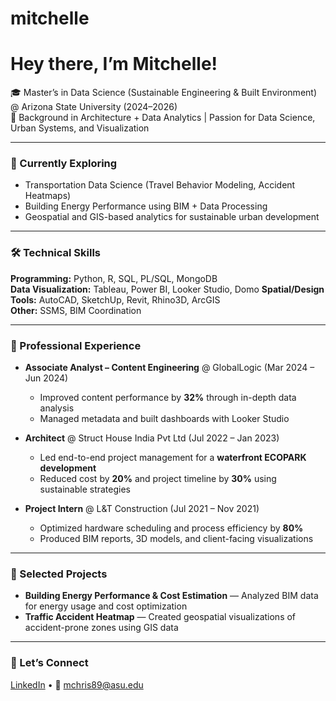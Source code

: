 # mitchelle


# Hey there, I’m Mitchelle!  

🎓 Master’s in Data Science (Sustainable Engineering & Built Environment) @ Arizona State University (2024–2026)  
📍 Background in Architecture + Data Analytics | Passion for Data Science, Urban Systems, and Visualization  

---

### 🔭 Currently Exploring
- Transportation Data Science (Travel Behavior Modeling, Accident Heatmaps)  
- Building Energy Performance using BIM + Data Processing  
- Geospatial and GIS-based analytics for sustainable urban development  

---

### 🛠️ Technical Skills
**Programming:** Python, R, SQL, PL/SQL, MongoDB  
**Data Visualization:** Tableau, Power BI, Looker Studio, Domo 
**Spatial/Design Tools:** AutoCAD, SketchUp, Revit, Rhino3D, ArcGIS  
**Other:** SSMS, BIM Coordination  

---

### 💼 Professional Experience
- **Associate Analyst – Content Engineering** @ GlobalLogic (Mar 2024 – Jun 2024)  
  - Improved content performance by **32%** through in-depth data analysis  
  - Managed metadata and built dashboards with Looker Studio  

- **Architect** @ Struct House India Pvt Ltd (Jul 2022 – Jan 2023)  
  - Led end-to-end project management for a **waterfront ECOPARK development**  
  - Reduced cost by **20%** and project timeline by **30%** using sustainable strategies  

- **Project Intern** @ L&T Construction (Jul 2021 – Nov 2021)  
  - Optimized hardware scheduling and process efficiency by **80%**  
  - Produced BIM reports, 3D models, and client-facing visualizations  

---

### 📌 Selected Projects
- **Building Energy Performance & Cost Estimation** — Analyzed BIM data for energy usage and cost optimization  
- **Traffic Accident Heatmap** — Created geospatial visualizations of accident-prone zones using GIS data  

---

### 🔗 Let’s Connect
[LinkedIn](https://www.linkedin.com/in/mitchelle22/) • 📧 mchris89@asu.edu  
